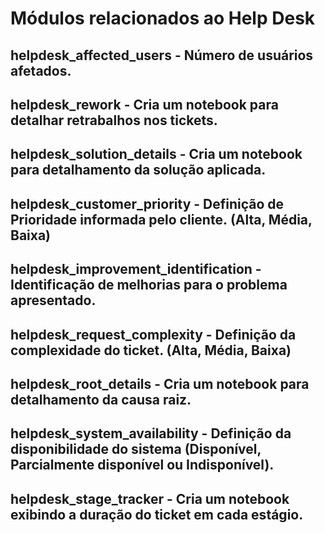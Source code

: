 # Módulos relacionados ao Help Desk

## helpdesk_affected_users - Número de usuários afetados.

## helpdesk_rework - Cria um notebook para detalhar retrabalhos nos tickets.

## helpdesk_solution_details - Cria um notebook para detalhamento da solução aplicada.

## helpdesk_customer_priority - Definição de Prioridade informada pelo cliente. (Alta, Média, Baixa)

## helpdesk_improvement_identification - Identificação de melhorias para o problema apresentado.

## helpdesk_request_complexity - Definição da complexidade do ticket. (Alta, Média, Baixa)

## helpdesk_root_details - Cria um notebook para detalhamento da causa raiz.

## helpdesk_system_availability - Definição da disponibilidade do sistema (Disponível, Parcialmente disponível ou Indisponível).

## helpdesk_stage_tracker - Cria um notebook exibindo a duração do ticket em cada estágio.
